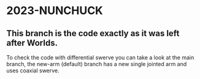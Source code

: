 # 2023-NUNCHUCK

## This branch is the code exactly as it was left after Worlds.

To check the code with differential swerve you can take a look at the main branch, the new-arm (default) branch has a new single jointed arm and uses coaxial swerve.

